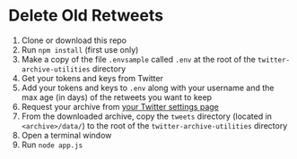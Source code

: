 # Delete Old Retweets

1. Clone or download this repo
1. Run `npm install` (first use only)
1. Make a copy of the file `.envsample` called `.env` at the root of the `twitter-archive-utilities` directory
1. Get your tokens and keys from Twitter
1. Add your tokens and keys to `.env` along with your username and the max age (in days) of the retweets you want to keep
1. Request your archive from [your Twitter settings page](https://twitter.com/settings/account)
1. From the downloaded archive, copy the `tweets` directory (located in `<archive>/data/`) to the root of the `twitter-archive-utilities` directory
1. Open a terminal window
1. Run `node app.js`
